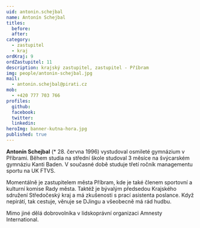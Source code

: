 ```yaml
---
uid: antonin.schejbal
name: Antonín Schejbal
titles:
  before:
  after:
category:
  - zastupitel
  - kraj
ordKraj: 9
ordZastupitel: 11
description: krajský zastupitel, zastupitel - Příbram
img: people/antonin-schejbal.jpg
mail:
  - antonin.schejbal@pirati.cz
mob:
  - +420 777 703 766
profiles:
  github:
  facebook:
  twitter:
  linkedin:
heroImg: banner-kutna-hora.jpg
published: true
---
```


**Antonín Schejbal** (* 28. června 1996) vystudoval osmileté gymnázium v Příbrami. Během studia na střední škole studoval 3 měsíce na švýcarském gymnáziu Kanti Baden. V současné době studuje třetí ročník managementu sportu na UK FTVS.

Momentálně je zastupitelem města Příbram, kde je také členem sportovní a kulturní komise Rady města. Taktéž je bývalým předsedou Krajského sdružení Středočeský kraj a má zkušenosti s prací asistenta poslance. Když nepirátí, tak cestuje, věnuje se DJingu a všeobecně má rád hudbu.

Mimo jiné dělá dobrovolníka v lidskoprávní organizaci Amnesty International.  
